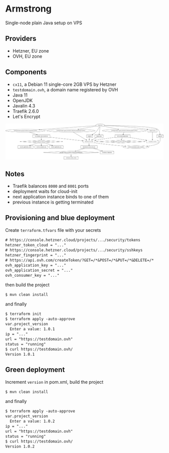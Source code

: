 # Armstrong
Single-node plain Java setup on VPS

## Providers
- Hetzner, EU zone
- OVH, EU zone

## Components
- `cx11`, a Debian 11 single-core 2GB VPS by Hetzner
- `testdomain.ovh`, a domain name registered by OVH
- Java 11
- OpenJDK
- Javalin 4.3
- Traefik 2.6.0
- Let's Encrypt

<img src="graph.svg" alt="graph"/>

## Notes
- Traefik balances `8000` and `8001` ports
- deployment waits for cloud-init
- next application instance binds to one of them
- previous instance is getting terminated

## Provisioning and blue deployment
Create `terraform.tfvars` file with your secrets
```
# https://console.hetzner.cloud/projects/.../security/tokens
hetzner_token_cloud = "..."
# https://console.hetzner.cloud/projects/.../security/sshkeys
hetzner_fingerprint = "..."
# https://api.ovh.com/createToken/?GET=/*&POST=/*&PUT=/*&DELETE=/*
ovh_application_key = "..."
ovh_application_secret = "..."
ovh_consumer_key = "..."
```
then build the project
```
$ mvn clean install
```
and finally
```
$ terraform init
$ terraform apply -auto-approve
var.project_version
  Enter a value: 1.0.1
ip = "..."
url = "https://testdomain.ovh"
status = "running"
$ curl https://testdomain.ovh/
Version 1.0.1
```

## Green deployment
Increment `version` in pom.xml, build the project
```
$ mvn clean install
```
and finally
```
$ terraform apply -auto-approve
var.project_version
  Enter a value: 1.0.2
ip = "..."
url = "https://testdomain.ovh"
status = "running"
$ curl https://testdomain.ovh/
Version 1.0.2
```
